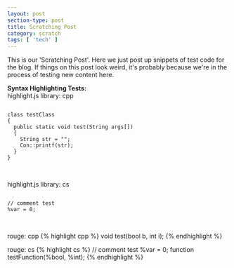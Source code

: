 ```yaml
---
layout: post
section-type: post
title: Scratching Post
category: scratch
tags: [ 'tech' ]
---
```


This is our 'Scratching Post'. Here we just post up snippets of test code for the blog. If things on this post look weird, it's probably because we're in the process of testing new content here.

<b>Syntax Highlighting Tests:</b>
<br>
highlight.js library: cpp
<pre><code class="cpp">
class testClass
{
  public static void test(String args[])
  {
    String str = "";
    Con::printf(str);
  }
}
</code></pre>
<br>

highlight.js library: cs
<pre><code class="cs">
// comment test
%var = 0;
</code></pre>
<br>

rouge: cpp
{% highlight cpp %}
void test(bool b, int i);
{% endhighlight %}
<br>

rouge: cs
{% highlight cs %}
// comment test
%var = 0;
function testFunction(%bool, %int);
{% endhighlight %}
<br>
